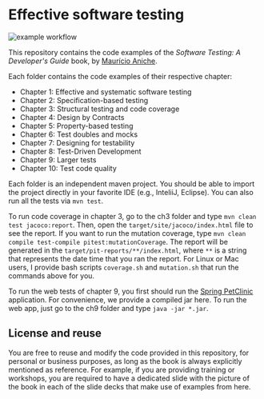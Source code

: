 # Effective software testing

![example workflow](https://github.com/effective-software-testing/code/actions/workflows/tests.yml/badge.svg)

This repository contains the code examples of the _Software Testing: A Developer's Guide_ book, by [Maurício Aniche](https://www.mauricioaniche.com).

Each folder contains the code examples of their respective chapter:

* Chapter 1: Effective and systematic software testing
* Chapter 2: Specification-based testing
* Chapter 3: Structural testing and code coverage
* Chapter 4: Design by Contracts
* Chapter 5: Property-based testing
* Chapter 6: Test doubles and mocks
* Chapter 7: Designing for testability
* Chapter 8: Test-Driven Development
* Chapter 9: Larger tests
* Chapter 10: Test code quality

Each folder is an independent maven project. You should be able to import the project directly in your favorite IDE (e.g., InteliiJ, Eclipse). You can also run all the tests via `mvn test`.

To run code coverage in chapter 3, go to the ch3 folder and type `mvn clean test jacoco:report`. Then, open the `target/site/jacoco/index.html` file to see the report. If you want to run the mutation coverage, type `mvn clean compile test-compile pitest:mutationCoverage`. The report will be generated in the `target/pit-reports/**/index.html`, where `**` is a string that represents the date time that you ran the report. For Linux or Mac users, I provide bash scripts `coverage.sh` and `mutation.sh` that run the commands above for you.

To run the web tests of chapter 9, you first should run the [Spring PetClinic](https://github.com/spring-projects/spring-petclinic) application. For convenience, we provide a compiled jar here. To run the web app, just go to the ch9 folder and type `java -jar *.jar`.

## License and reuse

You are free to reuse and modify the code provided in this repository, for personal or business purposes, as long as the book is always explicitly mentioned as reference. For example, if you are providing training or workshops, you are required to have a dedicated slide with the picture of the book in each of the slide decks that make use of examples from here.
